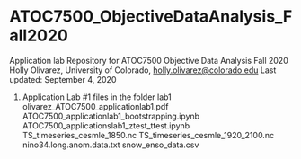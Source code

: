# ATOC7500_ObjectiveDataAnalysis_Fall2020
Application lab Repository for ATOC7500 Objective Data Analysis
Fall 2020 
Holly Olivarez, University of Colorado, holly.olivarez@colorado.edu
Last updated: September 4, 2020

1) Application Lab #1 files in the folder lab1
olivarez_ATOC7500_applicationlab1.pdf
ATOC7500_applicationlab1_bootstrapping.ipynb
ATOC7500_applicationslab1_ztest_ttest.ipynb
TS_timeseries_cesmle_1850.nc
TS_timeseries_cesmle_1920_2100.nc
nino34.long.anom.data.txt
snow_enso_data.csv
